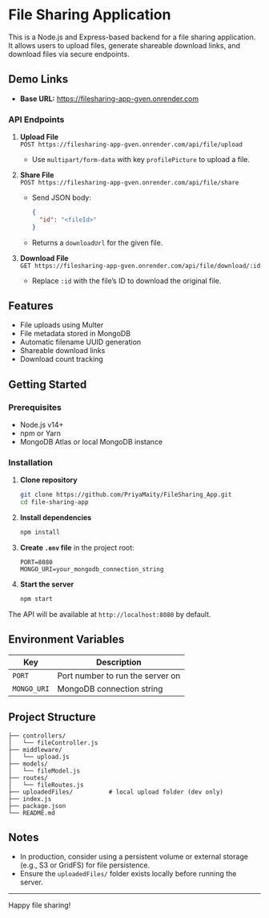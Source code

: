 # File Sharing Application

This is a Node.js and Express-based backend for a file sharing application. It allows users to upload files, generate shareable download links, and download files via secure endpoints.

## Demo Links

- **Base URL:** https://filesharing-app-gven.onrender.com

### API Endpoints
1. **Upload File**  
   `POST https://filesharing-app-gven.onrender.com/api/file/upload`  
   - Use `multipart/form-data` with key `profilePicture` to upload a file.

2. **Share File**  
   `POST https://filesharing-app-gven.onrender.com/api/file/share`  
   - Send JSON body:
     ```json
     {
       "id": "<fileId>"
     }
     ```
   - Returns a `downloadUrl` for the given file.

3. **Download File**  
   `GET https://filesharing-app-gven.onrender.com/api/file/download/:id`  
   - Replace `:id` with the file’s ID to download the original file.

## Features

- File uploads using Multer
- File metadata stored in MongoDB
- Automatic filename UUID generation
- Shareable download links
- Download count tracking

## Getting Started

### Prerequisites
- Node.js v14+  
- npm or Yarn  
- MongoDB Atlas or local MongoDB instance

### Installation

1. **Clone repository**
   ```bash
   git clone https://github.com/PriyaMaity/FileSharing_App.git
   cd file-sharing-app
   ```

2. **Install dependencies**
   ```bash
   npm install
   ```

3. **Create `.env` file** in the project root:
   ```env
   PORT=8080
   MONGO_URI=your_mongodb_connection_string
   ```

4. **Start the server**
   ```bash
   npm start
   ```

The API will be available at `http://localhost:8080` by default.

## Environment Variables

| Key        | Description                          |
| ---------- | ------------------------------------ |
| `PORT`     | Port number to run the server on     |
| `MONGO_URI`| MongoDB connection string            |

## Project Structure

```
├── controllers/
│   └── fileController.js
├── middleware/
│   └── upload.js
├── models/
│   └── fileModel.js
├── routes/
│   └── fileRoutes.js
├── uploadedFiles/          # local upload folder (dev only)
├── index.js
├── package.json
└── README.md
```

## Notes

- In production, consider using a persistent volume or external storage (e.g., S3 or GridFS) for file persistence.
- Ensure the `uploadedFiles/` folder exists locally before running the server.

---

Happy file sharing!

